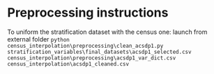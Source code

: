 # Preprocessing instructions

To uniform the stratification dataset with the census one: launch from external folder
```python census_interpolation\preprocessing\clean_acsdp1.py stratification_variables\final_datasets\acsdp1_selected.csv census_interpolation\preprocessing\acsdp1_var_dict.csv census_interpolation\acsdp1_cleaned.csv```